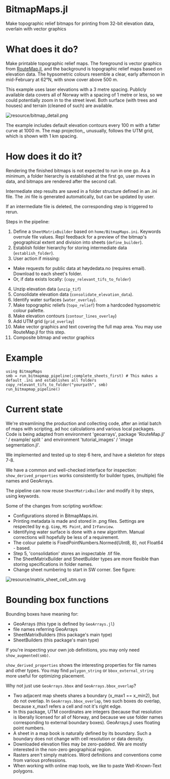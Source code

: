# BitmapMaps.jl
Make topographic relief bitmaps for printing from 32-bit elevation data, overlain with vector graphics


# What does it do?

Make printable topographic relief maps. The foreground is vector graphics from [RouteMap.jl](https://github.com/hustf/RouteMap.jl),
and the background is topographic relief maps based on elevation data. The hypsometric colours resemble a clear, early afternoon in 
mid-February at 62°N, with snow cover above 500 m.

This example uses laser elevations with a 3 metre spacing. Publicly available data covers all of Norway with a spacing of 1 metre or less,
so we could potentially zoom in to the street level. Both surface (with trees and houses) and terrain (cleaned of such) are available.

<img src="resource/bitmap_detail.png" alt = "resource/bitmap_detail.png" style="display: inline-block; margin: 0 auto; max-width: 640px">

The example includes default elevation contours every 100 m with a fatter curve at 1000 m. The map projection,, unusually, follows the UTM grid, which is shown with 1 km spacing.

# How does it do it?

Rendering the finished bitmaps is not expected to run in one go. As a minimum, a folder hierarchy is established at the first go, user moves in data, and bitmaps are rendered after the second call.

Intermediate step results are saved in a folder structure defined in an .ini file. The .ini file is generated automatically, but can be updated by user.

If an intermediate file is deleted, the corresponding step is triggered to rerun.

Steps in the pipeline:

1) Define a `SheetMatrixBuilder` based on `home/BitmapMaps.ini`. Keywords overrule file values. Repl feedback for a preview of the bitmap's geographical extent and division into sheets (`define_builder`).
2) Establish folder hierarchy for storing intermediate data (`establish_folder`).
3) User action if missing: 
  - Make requests for public data at høydedata.no (requires email). Download to each sheet's folder.
  - Or, if data exists locally: (`copy_relevant_tifs_to_folder`)
4) Unzip elevation data (`unzip_tif`)
5) Consolidate elevation data (`consolidate_elevation_data`).
6) Identify water surfaces (`water_overlay`).
7) Make topographic reliefs (`topo_relief`) from a hardcoded hypsometric colour pallette.
8) Make elevation contours (`contour_lines_overlay`)
9) Add UTM grid (`grid_overlay`)
10) Make vector graphics and text covering the full map area. You may use RouteMap.jl for this step.
11) Composite bitmap and vector graphics 

# Example
```
using BitmapMaps
smb = run_bitmapmap_pipeline(;complete_sheets_first) # This makes a default .ini and establishes all folders
copy_relevant_tifs_to_folder("yourpath", smb)
run_bitmapmap_pipeline()
```
# Current state

We're streamlining the production and collecting code, after an intial batch of maps with scripting, ad hoc calculations and various local packages. 
Code is being adapted from environment 'geoarrays', package 'RouteMap.jl' ' / example/ split ' and environment 'tutorial_images' / 'image segmentation.jl'.

We implemented and tested up to step 6 here, and have a skeleton for steps 7-8. 

We have a common and well-checked interface for inspection: `show_derived_properties` works consistently for builder types, (multiple) file names and GeoArrays.

The pipeline can now reuse `SheetMatrixBuilder` and modify it by steps, using keywords.

Some of the changes from scripting workflow:

- Configurations stored in BitmapMaps.ini.
- Printing metadata is made and stored in .png files. Settings are respected by e.g. `Gimp`, `MS Paint`, and `IrFanview`.
- Identifying water surface is done with a new algorithm. Manual corrections will hopefully be less of a requirement.
- The colour palette is FixedPointNumbers.Normed{UInt8, 8}, not Float64 - based.
- Step 5, 'consolidation' stores an inspectable .tif file.
- The SheetMatrixBuilder and SheetBuilder types are more flexible than storing specifications in folder names. 
- Change sheet numbering to start in SW corner. See figure:

<img src="resource/matrix_sheet_cell_utm.svg" alt = "resource/matrix_sheet_cell_utm.svg" style="display: inline-block; margin: 0 auto; max-width: 640px">



# Bounding box functions

Bounding boxes have meaning for:
   - GeoArrays (this type is defined by `GeoArrays.jl`)
   - file names referring GeoArrays
   - SheetMatrixBuilders (this package's main type)
   - SheetBuilders (this package's main type)

If you're inspecting your own job definitions, you may only need `show_augmented(smb)`.

`show_derived_properties` shows the interesting properties for file names and other types.
You may find `polygon_string` or `bbox_external_string` more useful for optimizing placement.

Why not just use `GeoArrays.bbox` and `GeoArrays.bbox_overlap`?
   - Two adjacent map sheets shares a boundary (x_max1 == x_min2), but do not overlap. In `GeoArrays.bbox_overlap`, two such boxes do overlap, because x_max1 refers a cell and not it's right edge.
   - In this package, UTM coordinates are integers (because that resolution is liberally licensed for all of Norway, and because we use folder names corresponding to external boundary boxes). GeoArrays.jl uses floating point numbers.
   - A sheet in a map book is naturally defined by its boundary. Such a boundary does not change with cell resolution or data density.
   - Downloaded elevation files may be zero-padded. We are mostly interested in the non-zero geographical region.
   - Rasters aren't simply matrices. Word definitions and conventions come from various professions.
   - When working with online map tools, we like to paste Well-Known-Text polygons.
